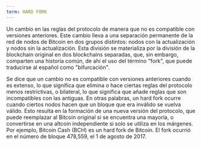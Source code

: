 ```yaml
---
term: HARD FORK
---
```


Un cambio en las reglas del protocolo de manera que no es compatible con versiones anteriores. Este cambio lleva a una separación permanente de la red de nodos de Bitcoin en dos grupos distintos: nodos con la actualización y nodos sin la actualización. Esta división se materializa por la división de la blockchain original en dos blockchains separadas, que, sin embargo, comparten una historia común, de ahí el uso del término "fork", que puede traducirse al español como "bifurcación".

Se dice que un cambio no es compatible con versiones anteriores cuando es extenso, lo que significa que elimina o hace ciertas reglas del protocolo menos restrictivas, o bilateral, lo que significa que añade reglas que son incompatibles con las antiguas. En otras palabras, un hard fork ocurre cuando ciertos nodos hacen que un bloque que era inválido se vuelva válido. Esto resulta en la formación de una nueva versión del protocolo, que puede reemplazar al Bitcoin original si se encuentra una mayoría, o convertirse en una altcoin independiente si solo se utiliza en los márgenes. Por ejemplo, Bitcoin Cash (BCH) es un hard fork de Bitcoin. El fork ocurrió en el número de bloque 478,559, el 1 de agosto de 2017.